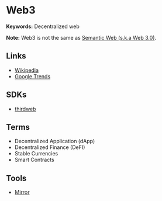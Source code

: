 # Web3

<!--
https://github.com/dabit3/full-stack-web3
https://learn.figment.io/pathways
https://github.com/yieldgate/yieldgate
-->

**Keywords:** Decentralized web

**Note:** Web3 is not the same as [Semantic Web (s.k.a Web 3.0)](https://en.wikipedia.org/wiki/Semantic_Web).

## Links

- [Wikipedia](https://en.wikipedia.org/wiki/Web3)
- [Google Trends](https://trends.google.com/trends/explore?date=all&q=web3)

## SDKs

- [thirdweb](https://thirdweb.com/)

## Terms

- Decentralized Application (dApp)
- Decentralized Finance (DeFI)
- Stable Currencies
- Smart Contracts

## Tools

- [Mirror](https://mirror.xyz/)
